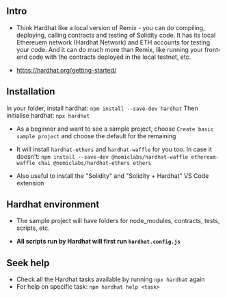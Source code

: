 ## Intro

- Think Hardhat like a local version of Remix - you can do compiling, deploying, calling contracts and testing of Solidity code. It has its local Ethereuem network (Hardhat Network) and ETH accounts for testing your code. And it can do much more than Remix, like running your front-end code with the contracts deployed in the local testnet, etc.

- https://hardhat.org/getting-started/

## Installation

In your folder, install hardhat: `npm install --save-dev hardhat`
Then initialise hardhat: `npx hardhat`

- As a beginner and want to see a sample project, choose `Create basic sample project` and choose the default for the remaining

- It will install `hardhat-ethers` and `hardhat-waffle` for you too. In case it doesn't: `npm install --save-dev @nomiclabs/hardhat-waffle ethereum-waffle chai @nomiclabs/hardhat-ethers ethers`

- Also useful to install the "Solidity" and "Solidity + Hardhat" VS Code extension

## Hardhat environment

- The sample project will have folders for node_modules, contracts, tests, scripts, etc.
<!-- Create new tasks? Refer to  `hardhat.config.js` -->
- **All scripts run by Hardhat will first run `hardhat.config.js`**
<!-- Need to learn more about what goes on here? -->

## Seek help

- Check all the Hardhat tasks available by running `npx hardhat` again
- For help on specific task: `npm hardhat help <task>`
